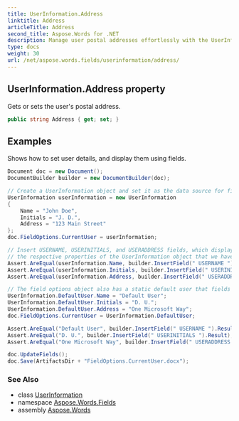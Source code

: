 ```yaml
---
title: UserInformation.Address
linktitle: Address
articleTitle: Address
second_title: Aspose.Words for .NET
description: Manage user postal addresses effortlessly with the UserInformation Address property. Streamline data handling for enhanced user experience.
type: docs
weight: 30
url: /net/aspose.words.fields/userinformation/address/
---
```

## UserInformation.Address property

Gets or sets the user's postal address.

```csharp
public string Address { get; set; }
```

## Examples

Shows how to set user details, and display them using fields.

```csharp
Document doc = new Document();
DocumentBuilder builder = new DocumentBuilder(doc);

// Create a UserInformation object and set it as the data source for fields that display user information.
UserInformation userInformation = new UserInformation
{
    Name = "John Doe",
    Initials = "J. D.",
    Address = "123 Main Street"
};
doc.FieldOptions.CurrentUser = userInformation;

// Insert USERNAME, USERINITIALS, and USERADDRESS fields, which display values of
// the respective properties of the UserInformation object that we have created above. 
Assert.AreEqual(userInformation.Name, builder.InsertField(" USERNAME ").Result);
Assert.AreEqual(userInformation.Initials, builder.InsertField(" USERINITIALS ").Result);
Assert.AreEqual(userInformation.Address, builder.InsertField(" USERADDRESS ").Result);

// The field options object also has a static default user that fields from all documents can refer to.
UserInformation.DefaultUser.Name = "Default User";
UserInformation.DefaultUser.Initials = "D. U.";
UserInformation.DefaultUser.Address = "One Microsoft Way";
doc.FieldOptions.CurrentUser = UserInformation.DefaultUser;

Assert.AreEqual("Default User", builder.InsertField(" USERNAME ").Result);
Assert.AreEqual("D. U.", builder.InsertField(" USERINITIALS ").Result);
Assert.AreEqual("One Microsoft Way", builder.InsertField(" USERADDRESS ").Result);

doc.UpdateFields();
doc.Save(ArtifactsDir + "FieldOptions.CurrentUser.docx");
```

### See Also

* class [UserInformation](../)
* namespace [Aspose.Words.Fields](../../../aspose.words.fields/)
* assembly [Aspose.Words](../../../)
